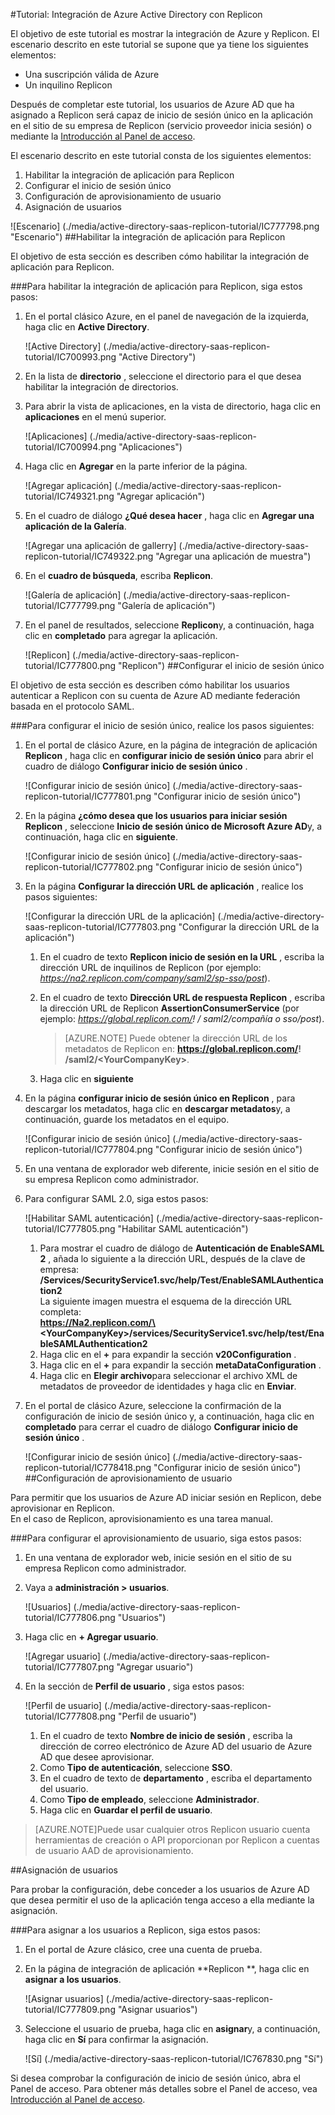 <properties 
    pageTitle="Tutorial: Integración de Azure Active Directory con Replicon | Microsoft Azure" 
    description="Aprenda a usar Replicon con Azure Active Directory para habilitar el inicio de sesión único, aprovisionamiento automatizado y mucho más." 
    services="active-directory" 
    authors="jeevansd"  
    documentationCenter="na" 
    manager="femila"/>
<tags 
    ms.service="active-directory" 
    ms.devlang="na" 
    ms.topic="article" 
    ms.tgt_pltfrm="na" 
    ms.workload="identity" 
    ms.date="09/26/2016" 
    ms.author="jeedes" />

#<a name="tutorial-azure-active-directory-integration-with-replicon"></a>Tutorial: Integración de Azure Active Directory con Replicon
  
El objetivo de este tutorial es mostrar la integración de Azure y Replicon. El escenario descrito en este tutorial se supone que ya tiene los siguientes elementos:

-   Una suscripción válida de Azure
-   Un inquilino Replicon
  
Después de completar este tutorial, los usuarios de Azure AD que ha asignado a Replicon será capaz de inicio de sesión único en la aplicación en el sitio de su empresa de Replicon (servicio proveedor inicia sesión) o mediante la [Introducción al Panel de acceso](active-directory-saas-access-panel-introduction.md).
  
El escenario descrito en este tutorial consta de los siguientes elementos:

1.  Habilitar la integración de aplicación para Replicon
2.  Configurar el inicio de sesión único
3.  Configuración de aprovisionamiento de usuario
4.  Asignación de usuarios

![Escenario] (./media/active-directory-saas-replicon-tutorial/IC777798.png "Escenario")
##<a name="enabling-the-application-integration-for-replicon"></a>Habilitar la integración de aplicación para Replicon
  
El objetivo de esta sección es describen cómo habilitar la integración de aplicación para Replicon.

###<a name="to-enable-the-application-integration-for-replicon-perform-the-following-steps"></a>Para habilitar la integración de aplicación para Replicon, siga estos pasos:

1.  En el portal clásico Azure, en el panel de navegación de la izquierda, haga clic en **Active Directory**.

    ![Active Directory] (./media/active-directory-saas-replicon-tutorial/IC700993.png "Active Directory")

2.  En la lista de **directorio** , seleccione el directorio para el que desea habilitar la integración de directorios.

3.  Para abrir la vista de aplicaciones, en la vista de directorio, haga clic en **aplicaciones** en el menú superior.

    ![Aplicaciones] (./media/active-directory-saas-replicon-tutorial/IC700994.png "Aplicaciones")

4.  Haga clic en **Agregar** en la parte inferior de la página.

    ![Agregar aplicación] (./media/active-directory-saas-replicon-tutorial/IC749321.png "Agregar aplicación")

5.  En el cuadro de diálogo **¿Qué desea hacer** , haga clic en **Agregar una aplicación de la Galería**.

    ![Agregar una aplicación de gallerry] (./media/active-directory-saas-replicon-tutorial/IC749322.png "Agregar una aplicación de muestra")

6.  En el **cuadro de búsqueda**, escriba **Replicon**.

    ![Galería de aplicación] (./media/active-directory-saas-replicon-tutorial/IC777799.png "Galería de aplicación")

7.  En el panel de resultados, seleccione **Replicon**y, a continuación, haga clic en **completado** para agregar la aplicación.

    ![Replicon] (./media/active-directory-saas-replicon-tutorial/IC777800.png "Replicon")
##<a name="configuring-single-sign-on"></a>Configurar el inicio de sesión único
  
El objetivo de esta sección es describen cómo habilitar los usuarios autenticar a Replicon con su cuenta de Azure AD mediante federación basada en el protocolo SAML.

###<a name="to-configure-single-sign-on-perform-the-following-steps"></a>Para configurar el inicio de sesión único, realice los pasos siguientes:

1.  En el portal de clásico Azure, en la página de integración de aplicación **Replicon** , haga clic en **configurar inicio de sesión único** para abrir el cuadro de diálogo **Configurar inicio de sesión único** .

    ![Configurar inicio de sesión único] (./media/active-directory-saas-replicon-tutorial/IC777801.png "Configurar inicio de sesión único")

2.  En la página **¿cómo desea que los usuarios para iniciar sesión Replicon** , seleccione **Inicio de sesión único de Microsoft Azure AD**y, a continuación, haga clic en **siguiente**.

    ![Configurar inicio de sesión único] (./media/active-directory-saas-replicon-tutorial/IC777802.png "Configurar inicio de sesión único")

3.  En la página **Configurar la dirección URL de aplicación** , realice los pasos siguientes:

    ![Configurar la dirección URL de la aplicación] (./media/active-directory-saas-replicon-tutorial/IC777803.png "Configurar la dirección URL de la aplicación")

    1.  En el cuadro de texto **Replicon inicio de sesión en la URL** , escriba la dirección URL de inquilinos de Replicon (por ejemplo: *https://na2.replicon.com/company/saml2/sp-sso/post*).
    2.  En el cuadro de texto **Dirección URL de respuesta Replicon** , escriba la dirección URL de Replicon **AssertionConsumerService** (por ejemplo: *https://global.replicon.com/! / saml2/compañía o sso/post*).  

        >[AZURE.NOTE] Puede obtener la dirección URL de los metadatos de Replicon en:         **https://global.replicon.com/! /saml2/\<YourCompanyKey\>**.

    3.  Haga clic en **siguiente**

4.  En la página **configurar inicio de sesión único en Replicon** , para descargar los metadatos, haga clic en **descargar metadatos**y, a continuación, guarde los metadatos en el equipo.

    ![Configurar inicio de sesión único] (./media/active-directory-saas-replicon-tutorial/IC777804.png "Configurar inicio de sesión único")

5.  En una ventana de explorador web diferente, inicie sesión en el sitio de su empresa Replicon como administrador.

6.  Para configurar SAML 2.0, siga estos pasos:

    ![Habilitar SAML autenticación] (./media/active-directory-saas-replicon-tutorial/IC777805.png "Habilitar SAML autenticación")

    1.  Para mostrar el cuadro de diálogo de **Autenticación de EnableSAML 2** , añada lo siguiente a la dirección URL, después de la clave de empresa:  
        **/Services/SecurityService1.svc/help/Test/EnableSAMLAuthentication2**  
        La siguiente imagen muestra el esquema de la dirección URL completa:  
        **https://Na2.replicon.com/\<YourCompanyKey\>/services/SecurityService1.svc/help/test/EnableSAMLAuthentication2**
    2.  Haga clic en el **+** para expandir la sección **v20Configuration** .
    3.  Haga clic en el **+** para expandir la sección **metaDataConfiguration** .
    4.  Haga clic en **Elegir archivo**para seleccionar el archivo XML de metadatos de proveedor de identidades y haga clic en **Enviar**.

7.  En el portal de clásico Azure, seleccione la confirmación de la configuración de inicio de sesión único y, a continuación, haga clic en **completado** para cerrar el cuadro de diálogo **Configurar inicio de sesión único** .

    ![Configurar inicio de sesión único] (./media/active-directory-saas-replicon-tutorial/IC778418.png "Configurar inicio de sesión único")
##<a name="configuring-user-provisioning"></a>Configuración de aprovisionamiento de usuario
  
Para permitir que los usuarios de Azure AD iniciar sesión en Replicon, debe aprovisionar en Replicon.  
En el caso de Replicon, aprovisionamiento es una tarea manual.

###<a name="to-configure-user-provisioning-perform-the-following-steps"></a>Para configurar el aprovisionamiento de usuario, siga estos pasos:

1.  En una ventana de explorador web, inicie sesión en el sitio de su empresa Replicon como administrador.

2.  Vaya a **administración \> usuarios**.

    ![Usuarios] (./media/active-directory-saas-replicon-tutorial/IC777806.png "Usuarios")

3.  Haga clic en **+ Agregar usuario**.

    ![Agregar usuario] (./media/active-directory-saas-replicon-tutorial/IC777807.png "Agregar usuario")

4.  En la sección de **Perfil de usuario** , siga estos pasos:

    ![Perfil de usuario] (./media/active-directory-saas-replicon-tutorial/IC777808.png "Perfil de usuario")

    1.  En el cuadro de texto **Nombre de inicio de sesión** , escriba la dirección de correo electrónico de Azure AD del usuario de Azure AD que desee aprovisionar.
    2.  Como **Tipo de autenticación**, seleccione **SSO**.
    3.  En el cuadro de texto de **departamento** , escriba el departamento del usuario.
    4.  Como **Tipo de empleado**, seleccione **Administrador**.
    5.  Haga clic en **Guardar el perfil de usuario**.

>[AZURE.NOTE]Puede usar cualquier otros Replicon usuario cuenta herramientas de creación o API proporcionan por Replicon a cuentas de usuario AAD de aprovisionamiento.

##<a name="assigning-users"></a>Asignación de usuarios
  
Para probar la configuración, debe conceder a los usuarios de Azure AD que desea permitir el uso de la aplicación tenga acceso a ella mediante la asignación.

###<a name="to-assign-users-to-replicon-perform-the-following-steps"></a>Para asignar a los usuarios a Replicon, siga estos pasos:

1.  En el portal de Azure clásico, cree una cuenta de prueba.

2.  En la página de integración de aplicación **Replicon **, haga clic en **asignar a los usuarios**.

    ![Asignar usuarios] (./media/active-directory-saas-replicon-tutorial/IC777809.png "Asignar usuarios")

3.  Seleccione el usuario de prueba, haga clic en **asignar**y, a continuación, haga clic en **Sí** para confirmar la asignación.

    ![Sí] (./media/active-directory-saas-replicon-tutorial/IC767830.png "Sí")
  
Si desea comprobar la configuración de inicio de sesión único, abra el Panel de acceso. Para obtener más detalles sobre el Panel de acceso, vea [Introducción al Panel de acceso](active-directory-saas-access-panel-introduction.md).